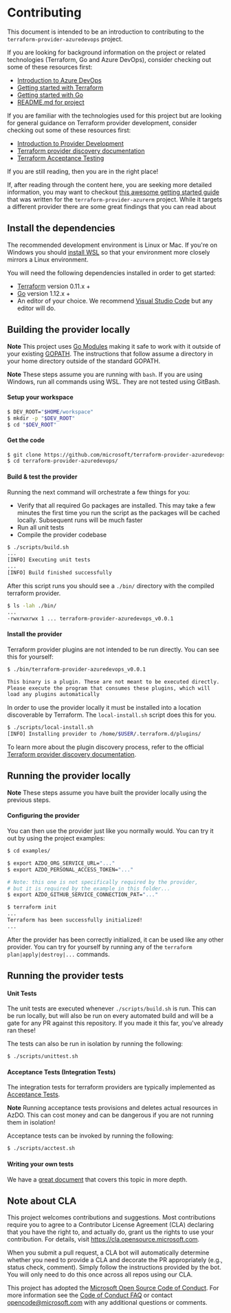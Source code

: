 # Contributing

This document is intended to be an introduction to contributing to the `terraform-provider-azuredevops` project.

If you are looking for background information on the project or related technologies (Terraform, Go and Azure DevOps), consider checking out some of these resources first:

* [Introduction to Azure DevOps](https://azure.microsoft.com/en-us/services/devops/)
* [Getting started with Terraform](https://learn.hashicorp.com/terraform#getting-started)
* [Getting started with Go](https://tour.golang.org/welcome/1)
* [README.md for project](../README.md)

If you are familiar with the technologies used for this project but are looking for general guidance on Terraform provider development, consider checking out some of these resources first:

* [Introduction to Provider Development](https://learn.hashicorp.com/terraform/development/writing-custom-terraform-providers)
* [Terraform provider discovery documentation](https://www.terraform.io/docs/extend/how-terraform-works.html#discovery)
* [Terraform Acceptance Testing](https://www.terraform.io/docs/extend/best-practices/testing.html#built-in-patterns)

If you are still reading, then you are in the right place!

If, after reading through the content here, you are seeking more detailed information, you may want to checkout [this awesome getting started guide](https://github.com/Azure/terraform/blob/master/provider/CONTRIBUTE.md) that was written for the `terraform-provider-azurerm` project. While it targets a different provider there are some great findings that you can read about

## Install the dependencies

The recommended development environment is Linux or Mac. If you're on Windows you should [install WSL](https://docs.microsoft.com/en-us/windows/wsl/install-win10) so that your environment more closely mirrors a Linux environment.

You will need the following dependencies installed in order to get started:

* [Terraform](https://www.terraform.io/downloads.html) version 0.11.x +
* [Go](https://golang.org/doc/install) version 1.12.x +
* An editor of your choice. We recommend [Visual Studio Code](https://code.visualstudio.com/Download) but any editor will do.


## Building the provider locally

**Note** This project uses [Go Modules](https://blog.golang.org/using-go-modules) making it safe to work with it outside of your existing [GOPATH](http://golang.org/doc/code.html#GOPATH). The instructions that follow assume a directory in your home directory outside of the standard GOPATH.

**Note** These steps assume you are running with `bash`. If you are using Windows, run all commands using WSL. They are not tested using GitBash.

#### Setup your workspace
```bash
$ DEV_ROOT="$HOME/workspace"
$ mkdir -p "$DEV_ROOT"
$ cd "$DEV_ROOT"
```

#### Get the code

```bash
$ git clone https://github.com/microsoft/terraform-provider-azuredevops.git
$ cd terraform-provider-azuredevops/
```

#### Build & test the provider

Running the next command will orchestrate a few things for you:

- Verify that all required Go packages are installed. This may take a few minutes the first time you run the script as the packages will be cached locally. Subsequent runs will be much faster
- Run all unit tests
- Compile the provider codebase

```bash
$ ./scripts/build.sh
...
[INFO] Executing unit tests
...
[INFO] Build finished successfully
```

After this script runs you should see a `./bin/` directory with the compiled terraform provider.

```bash
$ ls -lah ./bin/
...
-rwxrwxrwx 1 ... terraform-provider-azuredevops_v0.0.1
```

#### Install the provider

Terraform provider plugins are not intended to be run directly. You can see this for yourself:

```bash
$ ./bin/terraform-provider-azuredevops_v0.0.1

This binary is a plugin. These are not meant to be executed directly.
Please execute the program that consumes these plugins, which will
load any plugins automatically
```

In order to use the provider locally it must be installed into a location discoverable by Terraform. The `local-install.sh` script does this for you.

```bash
$ ./scripts/local-install.sh
[INFO] Installing provider to /home/$USER/.terraform.d/plugins/
```

To learn more about the plugin discovery process, refer to the official [Terraform provider discovery documentation](https://www.terraform.io/docs/extend/how-terraform-works.html#discovery).

## Running the provider locally

**Note** These steps assume you have built the provider locally using the previous steps.

#### Configuring the provider

You can then use the provider just like you normally would. You can try it out by using the project examples:

```bash
$ cd examples/

$ export AZDO_ORG_SERVICE_URL="..."
$ export AZDO_PERSONAL_ACCESS_TOKEN="..."

# Note: this one is not specifically required by the provider,
# but it is required by the example in this folder...
$ export AZDO_GITHUB_SERVICE_CONNECTION_PAT="..."

$ terraform init
...
Terraform has been successfully initialized!
...
```

After the provider has been correctly initialized, it can be used like any other provider. You can try for yourself by running any of the `terraform plan|apply|destroy|...` commands.


## Running the provider tests

#### Unit Tests

The unit tests are executed whenever `./scripts/build.sh` is run. This can be run locally, but will also be run on every automated build and will be a gate for any PR against this repository. If you made it this far, you've already ran these!

The tests can also be run in isolation by running the following:
```bash
$ ./scripts/unittest.sh
```

#### Acceptance Tests (Integration Tests)

The integration tests for terraform providers are typically implemented as [Acceptance Tests](https://www.terraform.io/docs/extend/testing/acceptance-tests/index.html).

**Note** Running acceptance tests provisions and deletes actual resources in AzDO. This can cost money and can be dangerous if you are not running them in isolation!

Acceptance tests can be invoked by running the following:
```bash
$ ./scripts/acctest.sh
```

#### Writing your own tests

We have a [great document](./testing.md) that covers this topic in more depth. 

## Note about CLA

This project welcomes contributions and suggestions.  Most contributions require you to agree to a
Contributor License Agreement (CLA) declaring that you have the right to, and actually do, grant us
the rights to use your contribution. For details, visit https://cla.opensource.microsoft.com.

When you submit a pull request, a CLA bot will automatically determine whether you need to provide
a CLA and decorate the PR appropriately (e.g., status check, comment). Simply follow the instructions
provided by the bot. You will only need to do this once across all repos using our CLA.

This project has adopted the [Microsoft Open Source Code of Conduct](https://opensource.microsoft.com/codeofconduct/).
For more information see the [Code of Conduct FAQ](https://opensource.microsoft.com/codeofconduct/faq/) or
contact [opencode@microsoft.com](mailto:opencode@microsoft.com) with any additional questions or comments.

